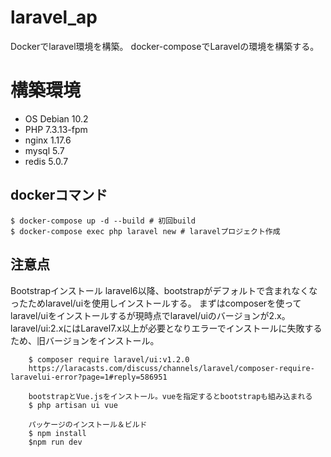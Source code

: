 # laravel_ap

Dockerでlaravel環境を構築。
docker-composeでLaravelの環境を構築する。

# 構築環境

- OS Debian 10.2
- PHP 7.3.13-fpm
- nginx 1.17.6
- mysql 5.7
- redis 5.0.7

## dockerコマンド  

    $ docker-compose up -d --build # 初回build  
    $ docker-compose exec php laravel new # laravelプロジェクト作成      

## 注意点
Bootstrapインストール
		laravel6以降、bootstrapがデフォルトで含まれなくなったためlaravel/uiを使用しインストールする。
		まずはcomposerを使ってlaravel/uiをインストールするが現時点でlaravel/uiのバージョンが2.x。
		laravel/ui:2.xにはLaravel7.x以上が必要となりエラーでインストールに失敗するため、旧バージョンをインストール。

		$ composer require laravel/ui:v1.2.0
		https://laracasts.com/discuss/channels/laravel/composer-require-laravelui-error?page=1#reply=586951

		bootstrapとVue.jsをインストール。vueを指定するとbootstrapも組み込まれる
		$ php artisan ui vue

		パッケージのインストール＆ビルド
		$ npm install
		$npm run dev
